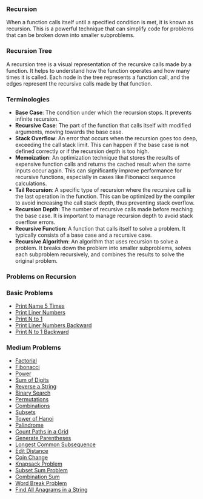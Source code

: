 ### Recursion

When a function calls itself until a specified condition is met, it is known as recursion. 
This is a powerful technique that can simplify code for problems that can be broken down into smaller subproblems.

### Recursion Tree

A recursion tree is a visual representation of the recursive calls made by a function.
It helps to understand how the function operates and how many times it is called. Each node in the tree represents a function call, and the edges represent the recursive calls made by that function.

### Terminologies
- **Base Case**: The condition under which the recursion stops. It prevents infinite recursion.
- **Recursive Case**: The part of the function that calls itself with modified arguments, moving towards the base case.
- **Stack Overflow**: An error that occurs when the recursion goes too deep, exceeding the call stack limit. This can happen if the base case is not defined correctly or if the recursion depth is too high.
- **Memoization**: An optimization technique that stores the results of expensive function calls and returns the cached result when the same inputs occur again. This can significantly improve performance for recursive functions, especially in cases like Fibonacci sequence calculations.
- **Tail Recursion**: A specific type of recursion where the recursive call is the last operation in the function. This can be optimized by the compiler to avoid increasing the call stack depth, thus preventing stack overflow.
- **Recursion Depth**: The number of recursive calls made before reaching the base case. It is important to manage recursion depth to avoid stack overflow errors.
- **Recursive Function**: A function that calls itself to solve a problem. It typically consists of a base case and a recursive case.
- **Recursive Algorithm**: An algorithm that uses recursion to solve a problem. It breaks down the problem into smaller subproblems, solves each subproblem recursively, and combines the results to solve the original problem.

### Problems on Recursion

### Basic Problems

- [Print Name 5 Times](print_name_5_times.md)
- [Print Liner Numbers](print_linear_numbers.md)
- [Print N to 1](print_n_to_1.md)
- [Print Liner Numbers Backward](print_linear_numbers_backward.md)
- [Print N to 1 Backward](print_n_to_1_backward.md)

### Medium Problems
- [Factorial](factorial.md)
- [Fibonacci](fibonacci.md)
- [Power](power.md)
- [Sum of Digits](sum_of_digits.md)
- [Reverse a String](reverse_string.md)
- [Binary Search](binary_search.md)
- [Permutations](permutations.md)
- [Combinations](combinations.md)
- [Subsets](subsets.md)
- [Tower of Hanoi](tower_of_hanoi.md)
- [Palindrome](palindrome.md)
- [Count Paths in a Grid](count_paths_in_grid.md)
- [Generate Parentheses](generate_parentheses.md)
- [Longest Common Subsequence](longest_common_subsequence.md)
- [Edit Distance](edit_distance.md)
- [Coin Change](coin_change.md)
- [Knapsack Problem](knapsack_problem.md)
- [Subset Sum Problem](subset_sum_problem.md)
- [Combination Sum](combination_sum.md)
- [Word Break Problem](word_break_problem.md)
- [Find All Anagrams in a String](find_all_anagrams_in_a_string.md)


